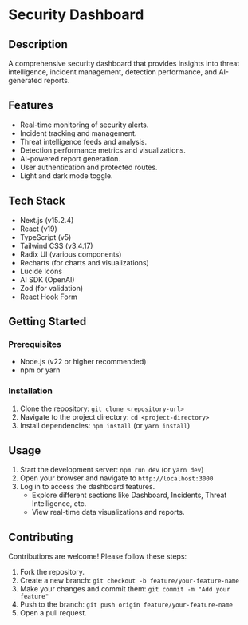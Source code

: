 # Security Dashboard

## Description
A comprehensive security dashboard that provides insights into threat intelligence, incident management, detection performance, and AI-generated reports.

## Features
- Real-time monitoring of security alerts.
- Incident tracking and management.
- Threat intelligence feeds and analysis.
- Detection performance metrics and visualizations.
- AI-powered report generation.
- User authentication and protected routes.
- Light and dark mode toggle.

## Tech Stack
- Next.js (v15.2.4)
- React (v19)
- TypeScript (v5)
- Tailwind CSS (v3.4.17)
- Radix UI (various components)
- Recharts (for charts and visualizations)
- Lucide Icons
- AI SDK (OpenAI)
- Zod (for validation)
- React Hook Form

## Getting Started

### Prerequisites
- Node.js (v22 or higher recommended)
- npm or yarn

### Installation
1. Clone the repository: `git clone <repository-url>`
2. Navigate to the project directory: `cd <project-directory>`
3. Install dependencies: `npm install` (or `yarn install`)

## Usage
1. Start the development server: `npm run dev` (or `yarn dev`)
2. Open your browser and navigate to `http://localhost:3000`
3. Log in to access the dashboard features.
    - Explore different sections like Dashboard, Incidents, Threat Intelligence, etc.
    - View real-time data visualizations and reports.

## Contributing
Contributions are welcome! Please follow these steps:
1. Fork the repository.
2. Create a new branch: `git checkout -b feature/your-feature-name`
3. Make your changes and commit them: `git commit -m "Add your feature"`
4. Push to the branch: `git push origin feature/your-feature-name`
5. Open a pull request.
